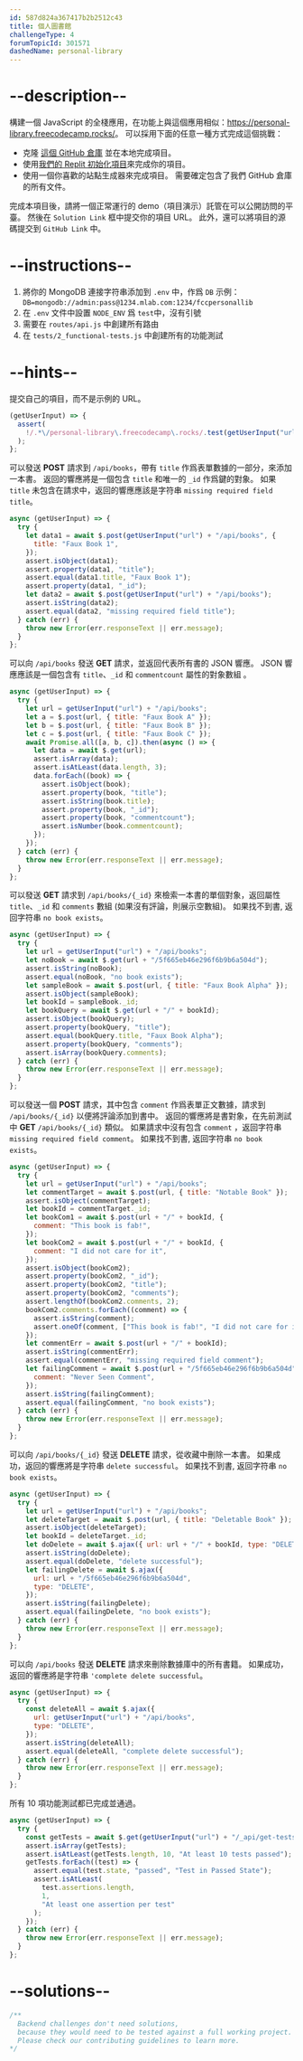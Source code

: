 ```yaml
---
id: 587d824a367417b2b2512c43
title: 個人圖書館
challengeType: 4
forumTopicId: 301571
dashedName: personal-library
---
```


# --description--

構建一個 JavaScript 的全棧應用，在功能上與這個應用相似：<https://personal-library.freecodecamp.rocks/>。 可以採用下面的任意一種方式完成這個挑戰：

- 克隆 [這個 GitHub 倉庫](https://github.com/freeCodeCamp/boilerplate-project-library) 並在本地完成項目。
- 使用[我們的 Replit 初始化項目](https://replit.com/github/freeCodeCamp/boilerplate-project-library)來完成你的項目。
- 使用一個你喜歡的站點生成器來完成項目。 需要確定包含了我們 GitHub 倉庫的所有文件。

完成本項目後，請將一個正常運行的 demo（項目演示）託管在可以公開訪問的平臺。 然後在 `Solution Link` 框中提交你的項目 URL。 此外，還可以將項目的源碼提交到 `GitHub Link` 中。

# --instructions--

1.  將你的 MongoDB 連接字符串添加到 `.env` 中，作爲 `DB` 示例：`DB=mongodb://admin:pass@1234.mlab.com:1234/fccpersonallib`
2.  在 `.env` 文件中設置 `NODE_ENV` 爲 `test`中，沒有引號
3.  需要在 `routes/api.js` 中創建所有路由
4.  在 `tests/2_functional-tests.js` 中創建所有的功能測試

# --hints--

提交自己的項目，而不是示例的 URL。

```js
(getUserInput) => {
  assert(
    !/.*\/personal-library\.freecodecamp\.rocks/.test(getUserInput("url"))
  );
};
```

可以發送 <b>POST</b> 請求到 `/api/books`，帶有 `title` 作爲表單數據的一部分，來添加一本書。 返回的響應將是一個包含 `title` 和唯一的 `_id` 作爲鍵的對象。 如果 `title` 未包含在請求中，返回的響應應該是字符串 `missing required field title`。

```js
async (getUserInput) => {
  try {
    let data1 = await $.post(getUserInput("url") + "/api/books", {
      title: "Faux Book 1",
    });
    assert.isObject(data1);
    assert.property(data1, "title");
    assert.equal(data1.title, "Faux Book 1");
    assert.property(data1, "_id");
    let data2 = await $.post(getUserInput("url") + "/api/books");
    assert.isString(data2);
    assert.equal(data2, "missing required field title");
  } catch (err) {
    throw new Error(err.responseText || err.message);
  }
};
```

可以向 `/api/books` 發送 <b>GET</b> 請求，並返回代表所有書的 JSON 響應。 JSON 響應應該是一個包含有 `title`、`_id` 和 `commentcount` 屬性的對象數組 。

```js
async (getUserInput) => {
  try {
    let url = getUserInput("url") + "/api/books";
    let a = $.post(url, { title: "Faux Book A" });
    let b = $.post(url, { title: "Faux Book B" });
    let c = $.post(url, { title: "Faux Book C" });
    await Promise.all([a, b, c]).then(async () => {
      let data = await $.get(url);
      assert.isArray(data);
      assert.isAtLeast(data.length, 3);
      data.forEach((book) => {
        assert.isObject(book);
        assert.property(book, "title");
        assert.isString(book.title);
        assert.property(book, "_id");
        assert.property(book, "commentcount");
        assert.isNumber(book.commentcount);
      });
    });
  } catch (err) {
    throw new Error(err.responseText || err.message);
  }
};
```

可以發送 <b>GET</b> 請求到 `/api/books/{_id}` 來檢索一本書的單個對象，返回屬性 `title`、`_id` 和 `comments` 數組 (如果沒有評論，則展示空數組)。 如果找不到書, 返回字符串 `no book exists`。

```js
async (getUserInput) => {
  try {
    let url = getUserInput("url") + "/api/books";
    let noBook = await $.get(url + "/5f665eb46e296f6b9b6a504d");
    assert.isString(noBook);
    assert.equal(noBook, "no book exists");
    let sampleBook = await $.post(url, { title: "Faux Book Alpha" });
    assert.isObject(sampleBook);
    let bookId = sampleBook._id;
    let bookQuery = await $.get(url + "/" + bookId);
    assert.isObject(bookQuery);
    assert.property(bookQuery, "title");
    assert.equal(bookQuery.title, "Faux Book Alpha");
    assert.property(bookQuery, "comments");
    assert.isArray(bookQuery.comments);
  } catch (err) {
    throw new Error(err.responseText || err.message);
  }
};
```

可以發送一個 <b>POST</b> 請求，其中包含 `comment` 作爲表單正文數據，請求到 `/api/books/{_id}` 以便將評論添加到書中。 返回的響應將是書對象，在先前測試中 <b>GET</b> `/api/books/{_id}` 類似。 如果請求中沒有包含 `comment` ，返回字符串 `missing required field comment`。 如果找不到書, 返回字符串 `no book exists`。

```js
async (getUserInput) => {
  try {
    let url = getUserInput("url") + "/api/books";
    let commentTarget = await $.post(url, { title: "Notable Book" });
    assert.isObject(commentTarget);
    let bookId = commentTarget._id;
    let bookCom1 = await $.post(url + "/" + bookId, {
      comment: "This book is fab!",
    });
    let bookCom2 = await $.post(url + "/" + bookId, {
      comment: "I did not care for it",
    });
    assert.isObject(bookCom2);
    assert.property(bookCom2, "_id");
    assert.property(bookCom2, "title");
    assert.property(bookCom2, "comments");
    assert.lengthOf(bookCom2.comments, 2);
    bookCom2.comments.forEach((comment) => {
      assert.isString(comment);
      assert.oneOf(comment, ["This book is fab!", "I did not care for it"]);
    });
    let commentErr = await $.post(url + "/" + bookId);
    assert.isString(commentErr);
    assert.equal(commentErr, "missing required field comment");
    let failingComment = await $.post(url + "/5f665eb46e296f6b9b6a504d", {
      comment: "Never Seen Comment",
    });
    assert.isString(failingComment);
    assert.equal(failingComment, "no book exists");
  } catch (err) {
    throw new Error(err.responseText || err.message);
  }
};
```

可以向 `/api/books/{_id}` 發送 <b>DELETE</b> 請求，從收藏中刪除一本書。 如果成功，返回的響應將是字符串 `delete successful`。 如果找不到書, 返回字符串 `no book exists`。

```js
async (getUserInput) => {
  try {
    let url = getUserInput("url") + "/api/books";
    let deleteTarget = await $.post(url, { title: "Deletable Book" });
    assert.isObject(deleteTarget);
    let bookId = deleteTarget._id;
    let doDelete = await $.ajax({ url: url + "/" + bookId, type: "DELETE" });
    assert.isString(doDelete);
    assert.equal(doDelete, "delete successful");
    let failingDelete = await $.ajax({
      url: url + "/5f665eb46e296f6b9b6a504d",
      type: "DELETE",
    });
    assert.isString(failingDelete);
    assert.equal(failingDelete, "no book exists");
  } catch (err) {
    throw new Error(err.responseText || err.message);
  }
};
```

可以向 `/api/books` 發送 <b>DELETE</b> 請求來刪除數據庫中的所有書籍。 如果成功，返回的響應將是字符串 `'complete delete successful`。

```js
async (getUserInput) => {
  try {
    const deleteAll = await $.ajax({
      url: getUserInput("url") + "/api/books",
      type: "DELETE",
    });
    assert.isString(deleteAll);
    assert.equal(deleteAll, "complete delete successful");
  } catch (err) {
    throw new Error(err.responseText || err.message);
  }
};
```

所有 10 項功能測試都已完成並通過。

```js
async (getUserInput) => {
  try {
    const getTests = await $.get(getUserInput("url") + "/_api/get-tests");
    assert.isArray(getTests);
    assert.isAtLeast(getTests.length, 10, "At least 10 tests passed");
    getTests.forEach((test) => {
      assert.equal(test.state, "passed", "Test in Passed State");
      assert.isAtLeast(
        test.assertions.length,
        1,
        "At least one assertion per test"
      );
    });
  } catch (err) {
    throw new Error(err.responseText || err.message);
  }
};
```

# --solutions--

```js
/**
  Backend challenges don't need solutions,
  because they would need to be tested against a full working project.
  Please check our contributing guidelines to learn more.
*/
```
